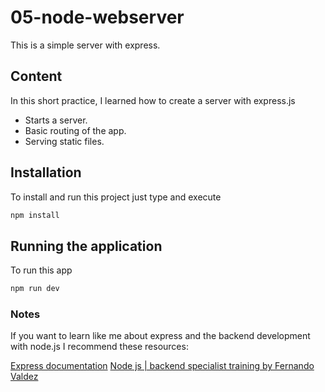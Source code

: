 # 05-node-webserver

This is a simple server with express.

## Content
In this short practice, I learned how to create a server with express.js
* Starts a server.
* Basic routing of the app.
* Serving static files.

## Installation
To install and run this project just type and execute
```bash
npm install
```
## Running the application
To run this app
```bash
npm run dev
```

### Notes
If you want to learn like me about express and the backend development with node.js I recommend these resources:

[Express documentation](https://expressjs.com/)
[Node js | backend specialist training by Fernando Valdez](https://www.youtube.com/channel/UCl7vmtaxLQQksBnxfBbtUZw)